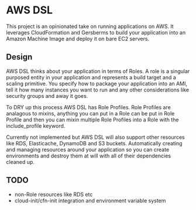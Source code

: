 AWS DSL
======

This project is an opinionated take on running applications on AWS.
It leverages CloudFormation and Gersberms to build your application into an Amazon Machine Image and deploy it on bare EC2 servers.

Design
------

AWS DSL thinks about your application in terms of Roles. A role is a singular purposed entity in your application and represents a build target and a scaling primitive.
You specify how to package your application into an AMI, tell it how many instances you want to run and any other considerations like security groups and away it goes.

To DRY up this process AWS DSL has Role Profiles. Role Profiles are analagous to mixins, anything you can put in a Role can be put in Role Profile and then you can mixin multiple Role Profiles into a Role with the include_profile keyword.

Currently not implemented but AWS DSL will also support other resources like RDS, Elasticache, DynamoDB and S3 buckets. Automatically creating and managing resources around your application so you can create environments and destroy them at will with all of their dependencies cleaned up.

TODO
----

* non-Role resources like RDS etc
* cloud-init/cfn-init integration and environment variable system
